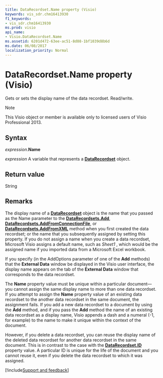 ```yaml
---
title: DataRecordset.Name property (Visio)
keywords: vis_sdr.chm16413930
f1_keywords:
- vis_sdr.chm16413930
ms.prod: visio
api_name:
- Visio.DataRecordset.Name
ms.assetid: 6201d472-63ee-ac51-8d08-1bf1039d8b6d
ms.date: 06/08/2017
localization_priority: Normal
---
```



# DataRecordset.Name property (Visio)

Gets or sets the display name of the data recordset. Read/write.


> [!NOTE] 
> This Visio object or member is available only to licensed users of Visio Professional 2013.


## Syntax

_expression_.**Name**

_expression_ A variable that represents a **[DataRecordset](Visio.DataRecordset.md)** object.


## Return value

String


## Remarks

The display name of a **[DataRecordset](Visio.DataRecordset.md)** object is the name that you passed as the Name parameter to the **[DataRecordsets.Add](Visio.DataRecordsets.Add.md)**, **[DataRecordsets.AddFromConnectionFile](Visio.DataRecordsets.AddFromConnectionFile.md)**, or **[DataRecordsets.AddFromXML](Visio.DataRecordsets.AddFromXML.md)** method when you first created the data recordset; or the name that you subsequently assigned by setting this property. If you do not assign a name when you create a data recordset, Microsoft Visio assigns a default name, such as _Sheet1_ , which would be the assigned name if you imported data from a Microsoft Excel workbook.

 If you specify (in the AddOptions parameter of one of the **Add** methods) that the **External Data** window be displayed in the Visio user interface, the display name appears on the tab of the **External Data** window that corresponds to the data recordset.

The **Name** property value must be unique within a particular document—you cannot assign the same display name to more than one data recordset. If you attempt to assign the **Name** property value of an existing data recordset to the another data recordset in the same document, the assignment fails. If you add a new data recordset to a document by using the **Add** method, and if you pass the **Add** method the name of an existing data recordset as a display name, Visio appends a dash and a numeral (-1, for example) to the name to make it unique within the context of the document.

However, if you delete a data recordset, you can reuse the display name of the deleted data recordset for another data recordset in the same document. This is in contrast to the case with the **[DataRecordset.ID](Visio.DataRecordset.ID.md)** property value. A particular ID is unique for the life of the document and you cannot reuse it, even if you delete the data recordset to which it was assigned.

[!include[Support and feedback](~/includes/feedback-boilerplate.md)]
